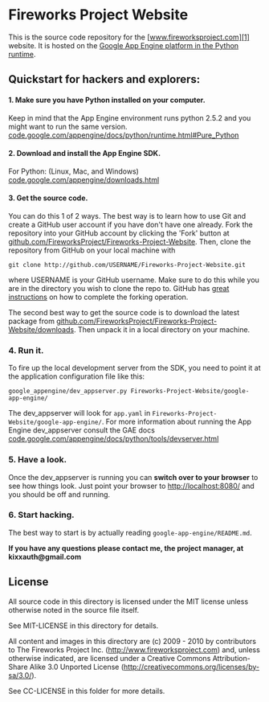 Fireworks Project Website
=========================

This is the source code repository for the [www.fireworksproject.com][1] website.
It is hosted on the [Google App Engine platform in the Python runtime][2].

Quickstart for hackers and explorers:
-------------------------------------

#### 1. Make sure you have Python installed on your computer.

Keep in mind that the App Engine environment runs python 2.5.2 and you might want to run the same version. [code.google.com/appengine/docs/python/runtime.html#Pure_Python][3]

#### 2. Download and install the App Engine SDK.

For Python: (Linux, Mac, and Windows) [code.google.com/appengine/downloads.html][4]

#### 3. Get the source code.

You can do this 1 of 2 ways. The best way is to learn how to use Git and create
a GitHub user account if you have don't have one already. Fork the repository
into your GitHub account by clicking the 'Fork' button at
[github.com/FireworksProject/Fireworks-Project-Website](http://github.com/FireworksProject/Fireworks-Project-Website).
Then, clone the repository from GitHub on your local machine with

  `git clone http://github.com/USERNAME/Fireworks-Project-Website.git`

where USERNAME is your GitHub username. Make sure to do this while you are in
the directory you wish to clone the repo to. GitHub has [great instructions][6] on
how to complete the forking operation.

The second best way to get the source code is to download the latest package
from
[github.com/FireworksProject/Fireworks-Project-Website/downloads](http://github.com/FireworksProject/Fireworks-Project-Website/downloads).
Then unpack it in a local directory on your machine.

### 4. Run it.

To fire up the local development server from the SDK, you need to point it at
the application configuration file like this:

  `google_appengine/dev_appserver.py Fireworks-Project-Website/google-app-engine/`

The dev\_appserver will look for `app.yaml` in
`Fireworks-Project-Website/google-app-engine/`. For more information about
running the App Engine dev\_appserver consult the GAE docs
[code.google.com/appengine/docs/python/tools/devserver.html][5]

### 5. Have a look.

Once the dev_appserver is running you can __switch over to your browser__ to
see how things look. Just point your browser to
[http://localhost:8080/](http://localhost:8080/) and you should be off and
running.

### 6. Start hacking.

The best way to start is by actually reading `google-app-engine/README.md`.

__If you have any questions please contact me, the project manager, at kixxauth@gmail.com__

License
-------

All source code in this directory is licensed under the MIT license unless
otherwise noted in the source file itself.

See MIT-LICENSE in this directory for details.

All content and images in this directory are (c) 2009 - 2010 by contributors to The
Fireworks Project Inc. (http://www.fireworksproject.com) and, unless otherwise
indicated, are licensed under a Creative Commons Attribution-Share Alike 3.0
Unported License (http://creativecommons.org/licenses/by-sa/3.0/).

See CC-LICENSE in this folder for more details.


  [1]: http://www.fireworksproject.com
  [2]: http://code.google.com/appengine/docs/python/overview.html
  [3]: http://code.google.com/appengine/docs/python/runtime.html#Pure_Python
  [4]: http://code.google.com/appengine/downloads.html
  [5]: http://code.google.com/appengine/docs/python/tools/devserver.html
  [6]: http://help.github.com/forking/


